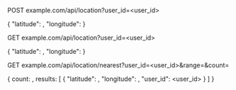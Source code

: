 POST example.com/api/location?user_id=<user_id>

{
    "latitude": <latitude>,
    "longitude": <longitude>
}

GET example.com/api/location?user_id=<user_id>

{
    "latitude": <latitude>,
    "longitude": <longitude>
}

GET example.com/api/location/nearest?user_id=<user_id>&range=<range>&count=<count>

{
    count: <count>,
    results: [
        {
            "latitude": <latitude>,
            "longitude": <longitude>,
            "user_id": <user_id>
        }
    ]
}
